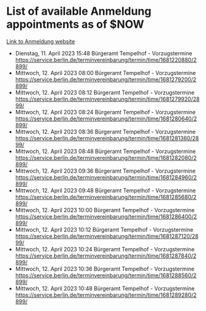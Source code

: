 # List of available Anmeldung appointments as of $NOW
[Link to Anmeldung website](https://service.berlin.de/terminvereinbarung/termin/tag.php?termin=1&anliegen[]=120686&dienstleisterlist=122210,122217,327316,122219,327312,122227,327314,122231,327346,122243,327348,122254,122252,329742,122260,329745,122262,329748,122271,327278,122273,327274,122277,327276,330436,122280,327294,122282,327290,122284,327292,122291,327270,122285,327266,122286,327264,122296,327268,150230,329760,122297,327286,122294,327284,122312,329763,122314,329775,122304,327330,122311,327334,122309,327332,317869,122281,327352,122279,329772,122283,122276,327324,122274,327326,122267,329766,122246,327318,122251,327320,122257,327322,122208,327298,122226,327300&herkunft=http%3A%2F%2Fservice.berlin.de%2Fdienstleistung%2F120686%2F)
- Dienstag, 11. April 2023 15:48 Bürgeramt Tempelhof - Vorzugstermine https://service.berlin.de/terminvereinbarung/termin/time/1681220880/2899/
- Mittwoch, 12. April 2023 08:00 Bürgeramt Tempelhof - Vorzugstermine https://service.berlin.de/terminvereinbarung/termin/time/1681279200/2899/
- Mittwoch, 12. April 2023 08:12 Bürgeramt Tempelhof - Vorzugstermine https://service.berlin.de/terminvereinbarung/termin/time/1681279920/2899/
- Mittwoch, 12. April 2023 08:24 Bürgeramt Tempelhof - Vorzugstermine https://service.berlin.de/terminvereinbarung/termin/time/1681280640/2899/
- Mittwoch, 12. April 2023 08:36 Bürgeramt Tempelhof - Vorzugstermine https://service.berlin.de/terminvereinbarung/termin/time/1681281360/2899/
- Mittwoch, 12. April 2023 08:48 Bürgeramt Tempelhof - Vorzugstermine https://service.berlin.de/terminvereinbarung/termin/time/1681282080/2899/
- Mittwoch, 12. April 2023 09:36 Bürgeramt Tempelhof - Vorzugstermine https://service.berlin.de/terminvereinbarung/termin/time/1681284960/2899/
- Mittwoch, 12. April 2023 09:48 Bürgeramt Tempelhof - Vorzugstermine https://service.berlin.de/terminvereinbarung/termin/time/1681285680/2899/
- Mittwoch, 12. April 2023 10:00 Bürgeramt Tempelhof - Vorzugstermine https://service.berlin.de/terminvereinbarung/termin/time/1681286400/2899/
- Mittwoch, 12. April 2023 10:12 Bürgeramt Tempelhof - Vorzugstermine https://service.berlin.de/terminvereinbarung/termin/time/1681287120/2899/
- Mittwoch, 12. April 2023 10:24 Bürgeramt Tempelhof - Vorzugstermine https://service.berlin.de/terminvereinbarung/termin/time/1681287840/2899/
- Mittwoch, 12. April 2023 10:36 Bürgeramt Tempelhof - Vorzugstermine https://service.berlin.de/terminvereinbarung/termin/time/1681288560/2899/
- Mittwoch, 12. April 2023 10:48 Bürgeramt Tempelhof - Vorzugstermine https://service.berlin.de/terminvereinbarung/termin/time/1681289280/2899/
